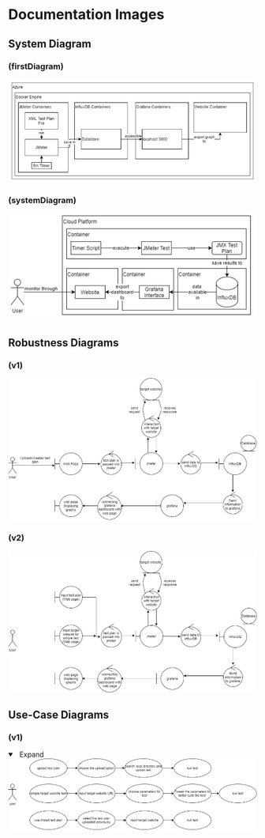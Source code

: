 # Documentation Images

## System Diagram
### (firstDiagram)
<img src="firstDiagram.png" >

### (systemDiagram)
<img src="systemDiagram.png" >

## Robustness Diagrams
### (v1)
<img src="robustness_diagrams/robustnessDiagramV1.png" >

### (v2)
<img src="robustness_diagrams/robustnessDiagramV2.png" >

## Use-Case Diagrams
### (v1)
<details open>
<summary>
<a class="btnfire small stroke"><em class="fas fa-chevron-circle-down"></em>&nbsp;&nbsp;Expand</a
</summary>
<img src="use_cases/useCaseDiagramV1.png" >
</details> 




